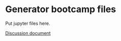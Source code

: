 # Generator bootcamp files

Put jupyter files here.

[Discussion document](https://docs.google.com/document/d/10CahcycM6Uk7cqgGHRcegrNueqCWZKNDxZdc1S36ZcE/view)
